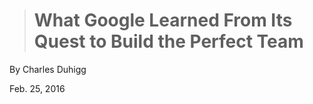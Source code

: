 > # What Google Learned From Its Quest to Build the Perfect Team

By Charles Duhigg

Feb. 25, 2016

